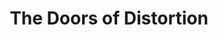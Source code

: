 ---
title: The Doors of Distortion
description: Somewhere in Tokyo! (pretty sure it was around Odaiba Seaside Park, actually)
url: http://fredmercy.com/blog/photofeed/2017-10-29/the-doors.jpg
---